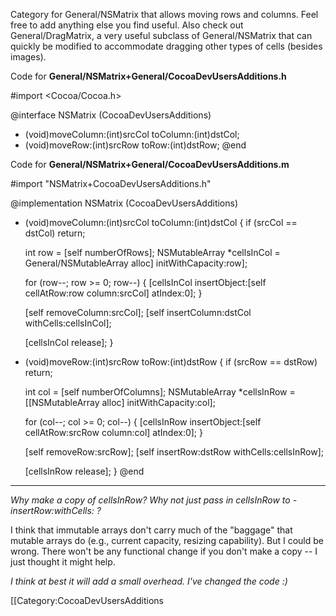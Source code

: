 

Category for General/NSMatrix that allows moving rows and columns. Feel free to add anything else you find useful. Also check out General/DragMatrix, a very useful subclass of General/NSMatrix that can quickly be modified to accommodate dragging other types of cells (besides images).

Code for **General/NSMatrix+General/CocoaDevUsersAdditions.h**
    
 #import <Cocoa/Cocoa.h>
 
 @interface NSMatrix (CocoaDevUsersAdditions)
 - (void)moveColumn:(int)srcCol toColumn:(int)dstCol;
 - (void)moveRow:(int)srcRow toRow:(int)dstRow;
 @end


Code for **General/NSMatrix+General/CocoaDevUsersAdditions.m**
    
 #import "NSMatrix+CocoaDevUsersAdditions.h"
 
 @implementation NSMatrix (CocoaDevUsersAdditions)
 - (void)moveColumn:(int)srcCol toColumn:(int)dstCol
 {
   if (srcCol == dstCol) return;
   
   int row = [self numberOfRows];
   NSMutableArray *cellsInCol = General/NSMutableArray alloc] initWithCapacity:row];
   
   for (row--; row >= 0; row--) {
     [cellsInCol insertObject:[self cellAtRow:row column:srcCol] atIndex:0];
   }
   
   [self removeColumn:srcCol];
   [self insertColumn:dstCol withCells:cellsInCol];
   
   [cellsInCol release];
 }
 
 - (void)moveRow:(int)srcRow toRow:(int)dstRow
 {
   if (srcRow == dstRow) return;
   
   int col = [self numberOfColumns];
   NSMutableArray *cellsInRow = [[NSMutableArray alloc] initWithCapacity:col];
   
   for (col--; col >= 0; col--) {
     [cellsInRow insertObject:[self cellAtRow:srcRow column:col] atIndex:0];
   }
   
   [self removeRow:srcRow];
   [self insertRow:dstRow withCells:cellsInRow];
   
   [cellsInRow release];
 }
 @end

----

*Why make a copy of cellsInRow? Why not just pass in cellsInRow to     -insertRow:withCells: ?*

I think that immutable arrays don't carry much of the "baggage" that mutable arrays do (e.g., current capacity, resizing capability). But I could be wrong. There won't be any functional change if you don't make a copy -- I just thought it might help.

*I think at best it will add a small overhead. I've changed the code :)*


[[Category:CocoaDevUsersAdditions